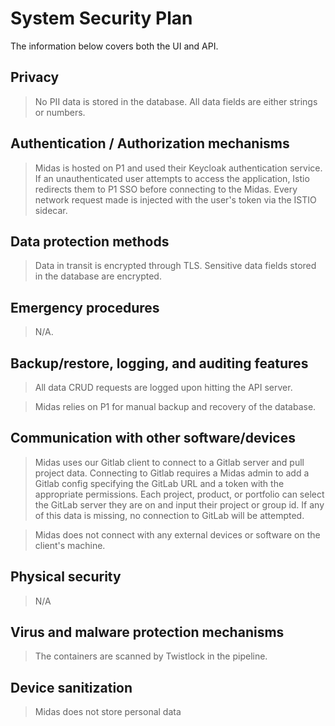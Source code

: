 # System Security Plan

The information below covers both the UI and API.

## Privacy

> No PII data is stored in the database. All data fields are either strings or numbers.

## Authentication / Authorization mechanisms

> Midas is hosted on P1 and used their Keycloak authentication service. If an unauthenticated user attempts to access the application, Istio redirects them to P1 SSO before connecting to the Midas. Every network request made is injected with the user's token via the ISTIO sidecar.

## Data protection methods

> Data in transit is encrypted through TLS. Sensitive data fields stored in the database are encrypted.

## Emergency procedures

> N/A.

## Backup/restore, logging, and auditing features

> All data CRUD requests are logged upon hitting the API server. 

> Midas relies on P1 for manual backup and recovery of the database.

## Communication with other software/devices

> Midas uses our Gitlab client to connect to a Gitlab server and pull project data. Connecting to Gitlab requires a Midas admin to add a Gitlab config specifying the GitLab URL and a token with the appropriate permissions. Each project, product, or portfolio can select the GitLab server they are on and input their project or group id. If any of this data is missing, no connection to GitLab will be attempted.

> Midas does not connect with any external devices or software on the client's machine.

## Physical security

> N/A

## Virus and malware protection mechanisms

> The containers are scanned by Twistlock in the pipeline.

## Device sanitization

> Midas does not store personal data